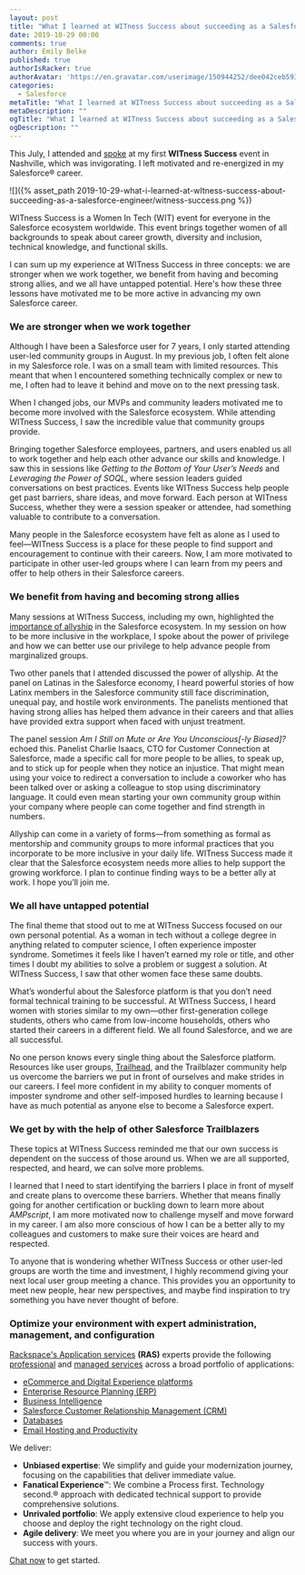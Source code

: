 ```yaml
---
layout: post
title: "What I learned at WITness Success about succeeding as a Salesforce engineer"
date: 2019-10-29 00:00
comments: true
author: Emily Belke
published: true
authorIsRacker: true
authorAvatar: 'https://en.gravatar.com/userimage/150944252/dee042ceb59361e378fa53fde9694600'
categories:
  - Salesforce
metaTitle: "What I learned at WITness Success about succeeding as a Salesforce engineer"
metaDescription: ""
ogTitle: "What I learned at WITness Success about succeeding as a Salesforce engineer"
ogDescription: ""
---
```

This July, I attended and [spoke](http://witnesssuccess.com/2019-session-speakers/) at my first **WITness Success** event in Nashville, which was invigorating. I left motivated and re-energized in my Salesforce&reg; career.

<!-- more -->

![]({% asset_path 2019-10-29-what-i-learned-at-wItness-success-about-succeeding-as-a-salesforce-engineer/witness-success.png %})

WITness Success is a Women In Tech (WIT) event for everyone in the Salesforce ecosystem worldwide. This event brings together women of all backgrounds to speak about career growth, diversity and inclusion, technical knowledge, and functional skills.

I can sum up my experience at WITness Success in three concepts: we are stronger when we work together, we benefit from having and becoming strong allies, and we all have untapped potential. Here's how these three lessons have motivated me to be more active in advancing my own Salesforce career.

### We are stronger when we work together

Although I have been a Salesforce user for 7 years, I only started attending user-led community groups in August. In my previous job, I often felt alone in my Salesforce role. I was on a small team with limited resources. This meant that when I encountered something technically complex or new to me, I often had to leave it behind and move on to the next pressing task.

When I changed jobs, our MVPs and community leaders motivated me to become more involved with the Salesforce ecosystem. While attending WITness Success, I saw the incredible value that community groups provide.

Bringing together Salesforce employees, partners, and users enabled us all to work together and help each other advance our skills and knowledge. I saw this in sessions like *Getting to the Bottom of Your User’s Needs* and *Leveraging the Power of SOQL*, where session leaders guided conversations on best practices. Events like WITness Success help people get past barriers, share ideas, and move forward. Each person at WITness Success, whether they were a session speaker or attendee, had something valuable to contribute to a conversation.

Many people in the Salesforce ecosystem have felt as alone as I used to feel&mdash;WITness Success is a place for these people to find support and encouragement to continue with their careers. Now, I am more motivated to participate in other user-led groups where I can learn from my peers and offer to help others in their Salesforce careers.

### We benefit from having and becoming strong allies

Many sessions at WITness Success, including my own, highlighted the [importance of allyship](https://www.youtube.com/watch?v=Kcotl7vRbYY&feature=youtu.be) in the Salesforce ecosystem. In my session on how to be more inclusive in the workplace, I spoke about the power of privilege and how we can better use our privilege to help advance people from marginalized groups.

Two other panels that I attended discussed the power of allyship. At the panel on Latinas in the Salesforce economy, I heard powerful stories of how Latinx members in the Salesforce community still face discrimination, unequal pay, and hostile work environments. The panelists mentioned that having strong allies has helped them advance in their careers and that allies have provided extra support when faced with unjust treatment.

The panel session *Am I Still on Mute or Are You Unconscious[-ly Biased]?* echoed this. Panelist Charlie Isaacs, CTO for Customer Connection at Salesforce, made a specific call for more people to be allies, to speak up, and to stick up for people when they notice an injustice. That might mean using your voice to redirect a conversation to include a coworker who has been talked over or asking a colleague to stop using discriminatory language. It could even mean starting your own community group within your company where people can come together and find strength in numbers.

Allyship can come in a variety of forms&mdash;from something as formal as mentorship and community groups to more informal practices that you incorporate to be more inclusive in your daily life. WITness Success made it clear that the Salesforce ecosystem needs more allies to help support the growing workforce. I plan to continue finding ways to be a better ally at work. I hope you’ll join me.

### We all have untapped potential

The final theme that stood out to me at WITness Success focused on our own personal potential. As a woman in tech without a college degree in anything related to computer science, I often experience imposter syndrome. Sometimes it feels like I haven’t earned my role or title, and other times I doubt my abilities to solve a problem or suggest a solution. At WITness Success, I saw that other women face these same doubts.

What’s wonderful about the Salesforce platform is that you don’t need formal technical training to be successful. At WITness Success, I heard women with stories similar to my own&mdash;other first-generation college students, others who came from low-income households, others who started their careers in a different field. We all found Salesforce, and we are all successful.

No one person knows every single thing about the Salesforce platform. Resources like user groups, [Trailhead](https://trailhead.salesforce.com/en/home), and the Trailblazer community help us overcome the barriers we put in front of ourselves and make strides in our careers. I feel more confident in my ability to conquer moments of imposter syndrome and other self-imposed hurdles to learning because I have as much potential as anyone else to become a Salesforce expert.

### We get by with the help of other Salesforce Trailblazers

These topics at WITness Success reminded me that our own success is dependent on the success of those around us. When we are all supported, respected, and heard, we can solve more problems.

I learned that I need to start identifying the barriers I place in front of myself and create plans to overcome these barriers. Whether that means finally going for another certification or buckling down to learn more about *AMPscript*, I am more motivated now to challenge myself and move forward in my career. I am also more conscious of how I can be a better ally to my colleagues and customers to make sure their voices are heard and respected.

To anyone that is wondering whether WITness Success or other user-led groups are worth the time and investment, I highly recommend giving your next local user group meeting a chance. This provides you an opportunity to meet new people, hear new perspectives, and maybe find inspiration to try something you have never thought of before.

### Optimize your environment with expert administration, management, and configuration

[Rackspace's Application services](https://www.rackspace.com/application-management/managed-services)
**(RAS)** experts provide the following [professional](https://www.rackspace.com/application-management/professional-services)
and
[managed services](https://www.rackspace.com/application-management/managed-services) across
a broad portfolio of applications:

- [eCommerce and Digital Experience platforms](https://www.rackspace.com/ecommerce-digital-experience)
- [Enterprise Resource Planning (ERP)](https://www.rackspace.com/erp)
- [Business Intelligence](https://www.rackspace.com/business-intelligence)
- [Salesforce Customer Relationship Management (CRM)](https://www.rackspace.com/salesforce-managed-services)
- [Databases](https://www.rackspace.com/dba-services)
- [Email Hosting and Productivity](https://www.rackspace.com/email-hosting)

We deliver:

- **Unbiased expertise**: We simplify and guide your modernization journey,
focusing on the capabilities that deliver immediate value.
- **Fanatical Experience**&trade;: We combine a Process first. Technology second.&reg;
approach with dedicated technical support to provide comprehensive solutions.
- **Unrivaled portfolio**: We apply extensive cloud experience to help you
choose and deploy the right technology on the right cloud.
- **Agile delivery**: We meet you where you are in your journey and align
our success with yours.

[Chat now](https://www.rackspace.com/#chat) to get started.
